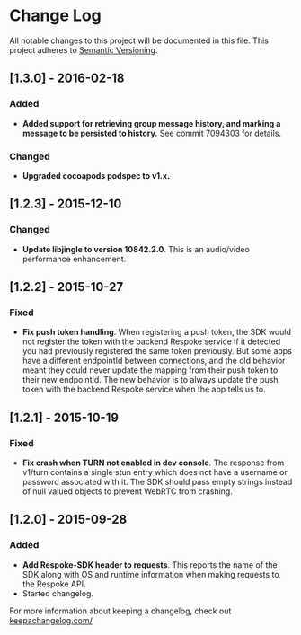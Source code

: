 # Change Log
All notable changes to this project will be documented in this file.
This project adheres to [Semantic Versioning](http://semver.org/).

## [1.3.0] - 2016-02-18
### Added
- **Added support for retrieving group message history, and marking a message
to be persisted to history.** See commit 7094303 for details.
### Changed
- **Upgraded cocoapods podspec to v1.x.**

## [1.2.3] - 2015-12-10
### Changed
- **Update libjingle to version 10842.2.0**. This is an audio/video performance enhancement.

## [1.2.2] - 2015-10-27
### Fixed
- **Fix push token handling**. When registering a push token, the SDK would not register the token
with the backend Respoke service if it detected you had previously registered
the same token previously. But some apps have a different endpointId
between connections, and the old behavior meant they could never update
the mapping from their push token to their new endpointId. The new behavior
is to always update the push token with the backend Respoke service when the app
tells us to.

## [1.2.1] - 2015-10-19
### Fixed
- **Fix crash when TURN not enabled in dev console**. The response from
v1/turn contains a single stun entry which does not have a username or
password associated with it. The SDK should pass empty strings instead
of null valued objects to prevent WebRTC from crashing.

## [1.2.0] - 2015-09-28
### Added
- **Add Respoke-SDK header to requests**. This reports the name of the
SDK along with OS and runtime information when making requests to the
Respoke API.
- Started changelog.

For more information about keeping a changelog, check out [keepachangelog.com/](http://keepachangelog.com/)
